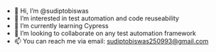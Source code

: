 - 👋 Hi, I’m @sudiptobiswas
- 👀 I’m interested in test automation and code reuseability
- 🌱 I’m currently learning Cypress
- 💞️ I’m looking to collaborate on any test automation framework
- 📫 You can reach me via email: sudiptobiswas250993@gmail.com

<!---
sudiptobiswas/sudiptobiswas is a ✨ special ✨ repository because its `README.md` (this file) appears on your GitHub profile.
You can click the Preview link to take a look at your changes.
--->
